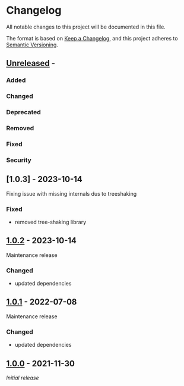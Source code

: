 # Changelog
All notable changes to this project will be documented in this file.

The format is based on [Keep a Changelog](https://keepachangelog.com/en/1.0.0/),
and this project adheres to [Semantic Versioning](https://semver.org/spec/v2.0.0.html).

## [Unreleased] -

### Added
### Changed
### Deprecated
### Removed
### Fixed
### Security


## [1.0.3] - 2023-10-14

Fixing issue with missing internals dus to treeshaking

### Fixed
- removed tree-shaking library

## [1.0.2] - 2023-10-14

Maintenance release

### Changed
- updated dependencies

## [1.0.1] - 2022-07-08

Maintenance release

### Changed
- updated dependencies

## [1.0.0] - 2021-11-30

_Initial release_

[Unreleased]: https://github.com/konfirm/stringify/compare/v1.0.3...HEAD
[1.0.2]: https://github.com/konfirm/stringify/compare/v1.0.2...v1.0.3
[1.0.2]: https://github.com/konfirm/stringify/compare/v1.0.1...v1.0.2
[1.0.1]: https://github.com/konfirm/stringify/compare/v1.0.0...v1.0.1
[1.0.0]: https://github.com/konfirm/stringify/releases/tag/v1.0.0

